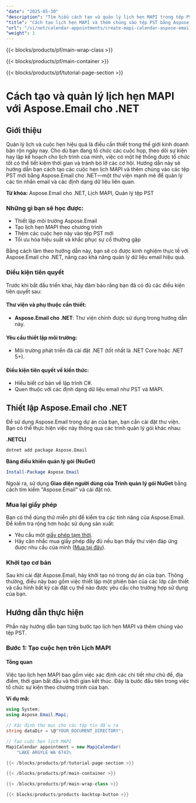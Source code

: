 ```yaml
---
"date": "2025-05-30"
"description": "Tìm hiểu cách tạo và quản lý lịch hẹn MAPI trong tệp PST bằng Aspose.Email cho .NET. Hướng dẫn này bao gồm các mẹo thiết lập, triển khai và tối ưu hóa."
"title": "Cách tạo lịch hẹn MAPI và thêm chúng vào tệp PST bằng Aspose.Email cho .NET"
"url": "/vi/net/calendar-appointments/create-mapi-calendar-aspose-email-net/"
"weight": 1
---
```


{{< blocks/products/pf/main-wrap-class >}}

{{< blocks/products/pf/main-container >}}

{{< blocks/products/pf/tutorial-page-section >}}
# Cách tạo và quản lý lịch hẹn MAPI với Aspose.Email cho .NET

## Giới thiệu

Quản lý lịch và cuộc hẹn hiệu quả là điều cần thiết trong thế giới kinh doanh bận rộn ngày nay. Cho dù bạn đang tổ chức các cuộc họp, theo dõi sự kiện hay lập kế hoạch cho lịch trình của mình, việc có một hệ thống được tổ chức tốt có thể tiết kiệm thời gian và tránh bỏ lỡ các cơ hội. Hướng dẫn này sẽ hướng dẫn bạn cách tạo các cuộc hẹn lịch MAPI và thêm chúng vào các tệp PST mới bằng Aspose.Email cho .NET—một thư viện mạnh mẽ để quản lý các tin nhắn email và các định dạng dữ liệu liên quan.

**Từ khóa:** Aspose.Email cho .NET, Lịch MAPI, Quản lý tệp PST

### Những gì bạn sẽ học được:
- Thiết lập môi trường Aspose.Email
- Tạo lịch hẹn MAPI theo chương trình
- Thêm các cuộc hẹn này vào tệp PST mới
- Tối ưu hóa hiệu suất và khắc phục sự cố thường gặp

Bằng cách làm theo hướng dẫn này, bạn sẽ có được kinh nghiệm thực tế với Aspose.Email cho .NET, nâng cao khả năng quản lý dữ liệu email hiệu quả.

### Điều kiện tiên quyết

Trước khi bắt đầu triển khai, hãy đảm bảo rằng bạn đã có đủ các điều kiện tiên quyết sau:

#### Thư viện và phụ thuộc cần thiết:
- **Aspose.Email cho .NET**: Thư viện chính được sử dụng trong hướng dẫn này.

#### Yêu cầu thiết lập môi trường:
- Môi trường phát triển đã cài đặt .NET (tốt nhất là .NET Core hoặc .NET 5+).

#### Điều kiện tiên quyết về kiến thức:
- Hiểu biết cơ bản về lập trình C#.
- Quen thuộc với các định dạng dữ liệu email như PST và MAPI.

## Thiết lập Aspose.Email cho .NET

Để sử dụng Aspose.Email trong dự án của bạn, bạn cần cài đặt thư viện. Bạn có thể thực hiện việc này thông qua các trình quản lý gói khác nhau:

**.NETCLI**
```bash
dotnet add package Aspose.Email
```

**Bảng điều khiển quản lý gói (NuGet)**
```powershell
Install-Package Aspose.Email
```

Ngoài ra, sử dụng **Giao diện người dùng của Trình quản lý gói NuGet** bằng cách tìm kiếm "Aspose.Email" và cài đặt nó.

### Mua lại giấy phép

Bạn có thể dùng thử miễn phí để kiểm tra các tính năng của Aspose.Email. Để kiểm tra rộng hơn hoặc sử dụng sản xuất:
- Yêu cầu một [giấy phép tạm thời](https://purchase.aspose.com/temporary-license/).
- Hãy cân nhắc mua giấy phép đầy đủ nếu bạn thấy thư viện đáp ứng được nhu cầu của mình ([Mua tại đây](https://purchase.aspose.com/buy)).

### Khởi tạo cơ bản

Sau khi cài đặt Aspose.Email, hãy khởi tạo nó trong dự án của bạn. Thông thường, điều này bao gồm việc thiết lập một phiên bản của các lớp cần thiết và cấu hình bất kỳ cài đặt cụ thể nào được yêu cầu cho trường hợp sử dụng của bạn.

## Hướng dẫn thực hiện

Phần này hướng dẫn bạn từng bước tạo lịch hẹn MAPI và thêm chúng vào tệp PST.

### Bước 1: Tạo cuộc hẹn trên Lịch MAPI

#### Tổng quan
Việc tạo lịch hẹn MAPI bao gồm việc xác định các chi tiết như chủ đề, địa điểm, thời gian bắt đầu và thời gian kết thúc. Đây là bước đầu tiên trong việc tổ chức sự kiện theo chương trình của bạn.

**Ví dụ mã:**
```csharp
using System;
using Aspose.Email.Mapi;

// Xác định thư mục cho các tập tin đầu ra
string dataDir = \@"YOUR_DOCUMENT_DIRECTORY";

// Tạo cuộc hẹn lịch MAPI
MapiCalendar appointment = new MapiCalendar(
    "LAKE ARGYLE WA 6743\

{{< /blocks/products/pf/tutorial-page-section >}}

{{< /blocks/products/pf/main-container >}}

{{< /blocks/products/pf/main-wrap-class >}}

{{< blocks/products/products-backtop-button >}}